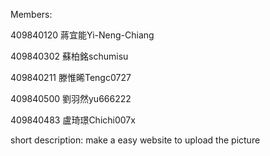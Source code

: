 Members:

409840120 蔣宜能Yi-Neng-Chiang

409840302 蘇柏銘schumisu

409840211 滕惟晞Tengc0727

409840500 劉羽然yu666222

409840483 盧琦璟Chichi007x

short description:
make a easy website to upload the picture


